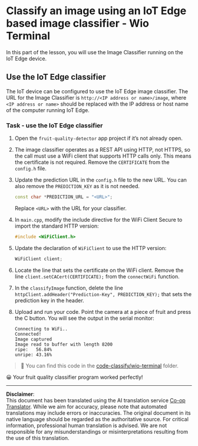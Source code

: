 <!--
CO_OP_TRANSLATOR_METADATA:
{
  "original_hash": "48ac21ec80329c930db7b84bd6b592ec",
  "translation_date": "2025-08-28T19:08:12+00:00",
  "source_file": "4-manufacturing/lessons/3-run-fruit-detector-edge/wio-terminal.md",
  "language_code": "en"
}
-->
# Classify an image using an IoT Edge based image classifier - Wio Terminal

In this part of the lesson, you will use the Image Classifier running on the IoT Edge device.

## Use the IoT Edge classifier

The IoT device can be configured to use the IoT Edge image classifier. The URL for the Image Classifier is `http://<IP address or name>/image`, where `<IP address or name>` should be replaced with the IP address or host name of the computer running IoT Edge.

### Task - use the IoT Edge classifier

1. Open the `fruit-quality-detector` app project if it’s not already open.

1. The image classifier operates as a REST API using HTTP, not HTTPS, so the call must use a WiFi client that supports HTTP calls only. This means the certificate is not required. Remove the `CERTIFICATE` from the `config.h` file.

1. Update the prediction URL in the `config.h` file to the new URL. You can also remove the `PREDICTION_KEY` as it is not needed.

    ```cpp
    const char *PREDICTION_URL = "<URL>";
    ```

    Replace `<URL>` with the URL for your classifier.

1. In `main.cpp`, modify the include directive for the WiFi Client Secure to import the standard HTTP version:

    ```cpp
    #include <WiFiClient.h>
    ```

1. Update the declaration of `WiFiClient` to use the HTTP version:

    ```cpp
    WiFiClient client;
    ```

1. Locate the line that sets the certificate on the WiFi client. Remove the line `client.setCACert(CERTIFICATE);` from the `connectWiFi` function.

1. In the `classifyImage` function, delete the line `httpClient.addHeader("Prediction-Key", PREDICTION_KEY);` that sets the prediction key in the header.

1. Upload and run your code. Point the camera at a piece of fruit and press the C button. You will see the output in the serial monitor:

    ```output
    Connecting to WiFi..
    Connected!
    Image captured
    Image read to buffer with length 8200
    ripe:   56.84%
    unripe: 43.16%
    ```

> 💁 You can find this code in the [code-classify/wio-terminal](../../../../../4-manufacturing/lessons/3-run-fruit-detector-edge/code-classify/wio-terminal) folder.

😀 Your fruit quality classifier program worked perfectly!

---

**Disclaimer**:  
This document has been translated using the AI translation service [Co-op Translator](https://github.com/Azure/co-op-translator). While we aim for accuracy, please note that automated translations may include errors or inaccuracies. The original document in its native language should be regarded as the authoritative source. For critical information, professional human translation is advised. We are not responsible for any misunderstandings or misinterpretations resulting from the use of this translation.